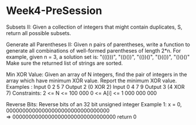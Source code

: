 # Week4-PreSession

Subsets II:
Given a collection of integers that might contain duplicates, S, return all possible subsets.

Generate all Parentheses II: 
Given n pairs of parentheses, write a function to generate all combinations of well-formed parentheses of length 2*n.
For example, given n = 3, a solution set is:
"((()))", "(()())", "(())()", "()(())", "()()()"
Make sure the returned list of strings are sorted.

Min XOR Value:
Given an array of N integers, find the pair of integers in the array which have minimum XOR value. Report the minimum XOR value.
Examples : 
Input 
0 2 5 7 
Output 
2 (0 XOR 2) 
Input 
0 4 7 9 
Output 
3 (4 XOR 7)
Constraints: 
2 <= N <= 100 000 
0 <= A[i] <= 1 000 000 000

Reverse Bits:
Reverse bits of an 32 bit unsigned integer
Example 1:
x = 0,
          00000000000000000000000000000000  
=>        00000000000000000000000000000000
return 0
